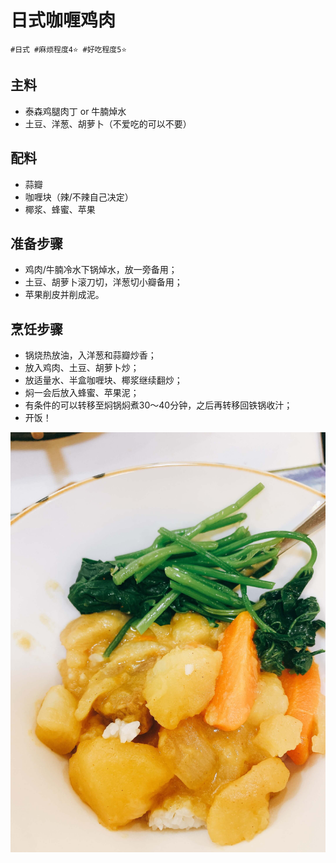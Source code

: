 # 日式咖喱鸡肉

```
#日式 #麻烦程度4⭐️ #好吃程度5⭐️
```

## 主料

- 泰森鸡腿肉丁 or 牛腩焯水
- 土豆、洋葱、胡萝卜（不爱吃的可以不要）

## 配料

- 蒜瓣
- 咖喱块（辣/不辣自己决定）
- 椰浆、蜂蜜、苹果

## 准备步骤

- 鸡肉/牛腩冷水下锅焯水，放一旁备用；
- 土豆、胡萝卜滚刀切，洋葱切小瓣备用；
- 苹果削皮并削成泥。

## 烹饪步骤

- 锅烧热放油，入洋葱和蒜瓣炒香；
- 放入鸡肉、土豆、胡萝卜炒；
- 放适量水、半盒咖喱块、椰浆继续翻炒；
- 焖一会后放入蜂蜜、苹果泥；
- 有条件的可以转移至焖锅焖煮30～40分钟，之后再转移回铁锅收汁；
- 开饭！

![](../_images/gali.jpg)
